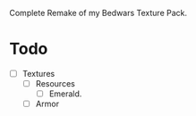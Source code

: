 Complete Remake of my Bedwars Texture Pack.

# Todo

- [ ] Textures
    - [ ] Resources
        - [ ] Emerald.
    - [ ] Armor
